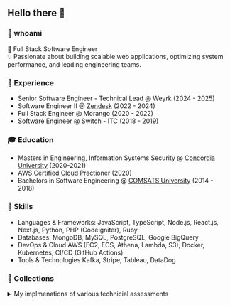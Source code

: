 ## Hello there 👋

### 👀 whoami
🚀 Full Stack Software Engineer  
💡 Passionate about building scalable web applications, optimizing system performance, and leading engineering teams.

### 💼 Experience
- Senior Software Engineer - Technical Lead @ Weyrk (2024 - 2025)
- Software Engineer II @ [Zendesk](https://github.com/zendesk) (2022 - 2024)
- Full Stack Engineer @ Morango (2020 - 2022)
- Software Engineer @ Switch - ITC (2018 - 2019)

### 🎓 Education
- Masters in Engineering, Information Systems Security @ [Concordia University](https://www.concordia.ca/) (2020-2021)
- AWS Certified Cloud Practioner (2020)
- Bachelors in Software Engineering @ [COMSATS University](https://www.comsats.edu.pk/) (2014 - 2018)

### 🔧 Skills
- Languages & Frameworks: JavaScript, TypeScript, Node.js, React.js, Next.js, Python, PHP (CodeIgniter), Ruby
- Databases: MongoDB, MySQL, PostgreSQL, Google BigQuery
- DevOps & Cloud AWS (EC2, ECS, Athena, Lambda, S3), Docker, Kubernetes, CI/CD (GitHub Actions)
- Tools & Technologies Kafka, Stripe, Tableau, DataDog  

### 📂 Collections

<details>

<summary>My implmenations of various technicial assessments</summary>

<br/>
  
[![Collection Card](https://github-readme-stats-two-zeta-48.vercel.app/api/pin/?username=omermujtaba18&repo=planned-technical-assessment)](https://github.com/omermujtaba18/planned-technical-assessment)
[![Collection Card](https://github-readme-stats-two-zeta-48.vercel.app/api/pin/?username=omermujtaba18&repo=nesto-technical-assessment)](https://github.com/omermujtaba18/planned-technical-assessment)
[![Collection Card](https://github-readme-stats-two-zeta-48.vercel.app/api/pin/?username=omermujtaba18&repo=hinge-health-technical-assessment)](https://github.com/omermujtaba18/planned-technical-assessment)
[![Collection Card](https://github-readme-stats-two-zeta-48.vercel.app/api/pin/?username=omermujtaba18&repo=salla-technical-assessment)](https://github.com/omermujtaba18/planned-technical-assessment)

</details>


